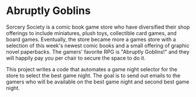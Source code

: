 # **Abruptly Goblins**

Sorcery Society is a comic book game store who have diversified their shop offerings to include miniatures, plush toys, collectible card games, and board games.  Eventually, the store became more a games store with a selection of this week's newest comic books and a small offering of graphic novel paperbacks. The gamers' favorite RPG is "Abruptly Goblins!" and they will happily pay you per chair to secure the space to do it. 

This project writes a code that automates a game night selector for the store to select the best game night. The goal is to send out emails to the gamers who will be available on the best game night and second best game night. 
